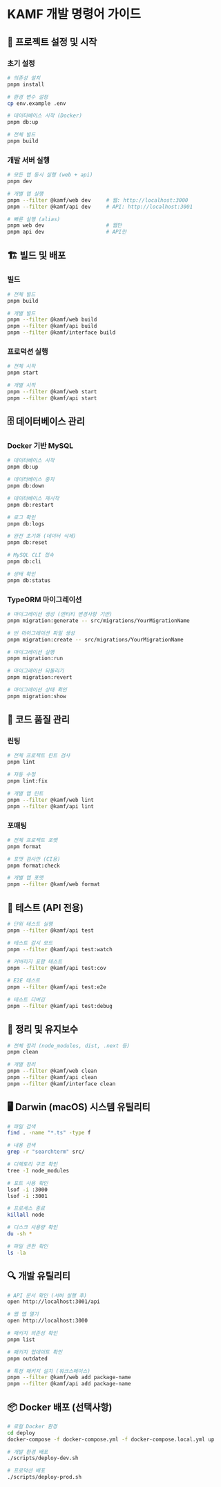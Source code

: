 # KAMF 개발 명령어 가이드

## 🚀 프로젝트 설정 및 시작

### 초기 설정
```bash
# 의존성 설치
pnpm install

# 환경 변수 설정
cp env.example .env

# 데이터베이스 시작 (Docker)
pnpm db:up

# 전체 빌드
pnpm build
```

### 개발 서버 실행
```bash
# 모든 앱 동시 실행 (web + api)
pnpm dev

# 개별 앱 실행
pnpm --filter @kamf/web dev     # 웹: http://localhost:3000
pnpm --filter @kamf/api dev     # API: http://localhost:3001

# 빠른 실행 (alias)
pnpm web dev                    # 웹만
pnpm api dev                    # API만
```

## 🏗️ 빌드 및 배포

### 빌드
```bash
# 전체 빌드
pnpm build

# 개별 빌드  
pnpm --filter @kamf/web build
pnpm --filter @kamf/api build
pnpm --filter @kamf/interface build
```

### 프로덕션 실행
```bash
# 전체 시작
pnpm start

# 개별 시작
pnpm --filter @kamf/web start
pnpm --filter @kamf/api start
```

## 🗄️ 데이터베이스 관리

### Docker 기반 MySQL
```bash
# 데이터베이스 시작
pnpm db:up

# 데이터베이스 중지  
pnpm db:down

# 데이터베이스 재시작
pnpm db:restart

# 로그 확인
pnpm db:logs

# 완전 초기화 (데이터 삭제)
pnpm db:reset

# MySQL CLI 접속
pnpm db:cli

# 상태 확인
pnpm db:status
```

### TypeORM 마이그레이션
```bash
# 마이그레이션 생성 (엔티티 변경사항 기반)
pnpm migration:generate -- src/migrations/YourMigrationName

# 빈 마이그레이션 파일 생성
pnpm migration:create -- src/migrations/YourMigrationName

# 마이그레이션 실행
pnpm migration:run

# 마이그레이션 되돌리기
pnpm migration:revert

# 마이그레이션 상태 확인
pnpm migration:show
```

## 🧹 코드 품질 관리

### 린팅
```bash
# 전체 프로젝트 린트 검사
pnpm lint

# 자동 수정
pnpm lint:fix

# 개별 앱 린트
pnpm --filter @kamf/web lint
pnpm --filter @kamf/api lint
```

### 포매팅
```bash
# 전체 프로젝트 포맷
pnpm format

# 포맷 검사만 (CI용)
pnpm format:check

# 개별 앱 포맷
pnpm --filter @kamf/web format
```

## 🧪 테스트 (API 전용)
```bash
# 단위 테스트 실행
pnpm --filter @kamf/api test

# 테스트 감시 모드
pnpm --filter @kamf/api test:watch

# 커버리지 포함 테스트
pnpm --filter @kamf/api test:cov

# E2E 테스트
pnpm --filter @kamf/api test:e2e

# 테스트 디버깅
pnpm --filter @kamf/api test:debug
```

## 🧽 정리 및 유지보수
```bash
# 전체 정리 (node_modules, dist, .next 등)
pnpm clean

# 개별 정리
pnpm --filter @kamf/web clean
pnpm --filter @kamf/api clean
pnpm --filter @kamf/interface clean
```

## 🖥️ Darwin (macOS) 시스템 유틸리티
```bash
# 파일 검색
find . -name "*.ts" -type f

# 내용 검색  
grep -r "searchterm" src/

# 디렉토리 구조 확인
tree -I node_modules

# 포트 사용 확인
lsof -i :3000
lsof -i :3001

# 프로세스 종료
killall node

# 디스크 사용량 확인
du -sh *

# 파일 권한 확인
ls -la
```

## 🔍 개발 유틸리티
```bash
# API 문서 확인 (서버 실행 후)
open http://localhost:3001/api

# 웹 앱 열기
open http://localhost:3000

# 패키지 의존성 확인
pnpm list

# 패키지 업데이트 확인
pnpm outdated

# 특정 패키지 설치 (워크스페이스)
pnpm --filter @kamf/web add package-name
pnpm --filter @kamf/api add package-name
```

## 📦 Docker 배포 (선택사항)
```bash
# 로컬 Docker 환경
cd deploy
docker-compose -f docker-compose.yml -f docker-compose.local.yml up

# 개발 환경 배포
./scripts/deploy-dev.sh

# 프로덕션 배포  
./scripts/deploy-prod.sh
```